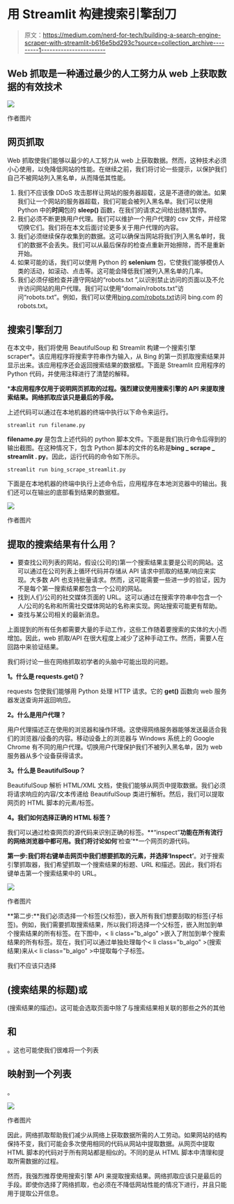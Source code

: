 # 用 Streamlit 构建搜索引擎刮刀

> 原文：<https://medium.com/nerd-for-tech/building-a-search-engine-scraper-with-streamlit-b616e5bd293c?source=collection_archive---------1----------------------->

## Web 抓取是一种通过最少的人工努力从 web 上获取数据的有效技术

![](img/b613a21f234d68bb4c66fd6a26e91f0a.png)

作者图片

## 网页抓取

Web 抓取使我们能够以最少的人工努力从 web 上获取数据。然而，这种技术必须小心使用，以免降低网站的性能。在继续之前，我们将讨论一些提示，以保护我们自己不被网站列入黑名单，从而降低其性能。

1.  我们不应该像 DDoS 攻击那样让网站的服务器超载，这是不道德的做法。如果我们让一个网站的服务器超载，我们可能会被列入黑名单。我们可以使用 Python 中的**时间**包的 **sleep()** 函数，在我们的请求之间给出随机暂停。
2.  我们必须不断更换用户代理。我们可以维护一个用户代理的 csv 文件，并经常切换它们。我们将在本文后面讨论更多关于用户代理的内容。
3.  我们必须继续保存收集到的数据。这可以确保当网站将我们列入黑名单时，我们的数据不会丢失。我们可以从最后保存的检查点重新开始擦除，而不是重新开始。
4.  如果可能的话，我们可以使用 Python 的 **selenium** 包，它使我们能够模仿人类的活动，如滚动、点击等。这可能会降低我们被列入黑名单的几率。
5.  我们必须仔细检查并遵守网站的“robots.txt ”,以识别禁止访问的页面以及不允许访问网站的用户代理。我们可以使用“domain/robots.txt”访问“robots.txt”。例如，我们可以使用[bing.com/robots.txt](http://bing.com/robots.txt)访问 bing.com 的 robots.txt。

## 搜索引擎刮刀

在本文中，我们将使用 BeautifulSoup 和 Streamlit 构建一个搜索引擎 scraper*。该应用程序将搜索字符串作为输入，从 Bing 的第一页抓取搜索结果并显示出来。该应用程序还会返回搜索结果的数据框。下面是 Streamlit 应用程序的 Python 代码，并使用注释进行了清楚的解释。

***本应用程序仅用于说明网页抓取的过程。强烈建议使用搜索引擎的 API 来提取搜索结果。网络抓取应该只是最后的手段。**

上述代码可以通过在本地机器的终端中执行以下命令来运行。

```
streamlit run filename.py
```

**filename.py** 是包含上述代码的 python 脚本文件。下面是我们执行命令后得到的输出截图。在这种情况下，包含 Python 脚本的文件的名称是**bing _ scrape _ streamlit . py**。因此，运行代码的命令如下所示。

```
streamlit run bing_scrape_streamlit.py
```

下面是在本地机器的终端中执行上述命令后，应用程序在本地浏览器中的输出。我们还可以在输出的底部看到结果的数据框。

![](img/e93380ad1e80b89d3a0687cc28e95508.png)

作者图片

## 提取的搜索结果有什么用？

*   要查找公司列表的网站，假设(公司的)第一个搜索结果主要是公司的网站。这可以通过在公司列表上循环代码并存储从 API 请求中抓取的结果/响应来实现。大多数 API 也支持批量请求。然而，这可能需要一些进一步的验证，因为不是每个第一搜索结果都包含一个公司的网站。
*   找到人们/公司的社交媒体页面的 URL。这可以通过在搜索字符串中包含一个人/公司的名称和所需社交媒体网站的名称来实现。网站搜索可能更有帮助。
*   查找与某公司相关的最新消息。

上面提到的所有任务都需要大量的手动工作，这些工作随着要搜索的实体的大小而增加。因此，web 抓取/API 在很大程度上减少了这种手动工作。然而，需要人在回路中来验证结果。

我们将讨论一些在网络抓取初学者的头脑中可能出现的问题。

**1。什么是 requests.get()？**

requests 包使我们能够用 Python 处理 HTTP 请求。它的 **get()** 函数向 web 服务器发送查询并返回响应。

**2。什么是用户代理？**

用户代理描述正在使用的浏览器和操作环境。这使得网络服务器能够发送最适合我们的浏览器/设备的内容。移动设备上的浏览器与 Windows 系统上的 Google Chrome 有不同的用户代理。切换用户代理保护我们不被列入黑名单，因为 web 服务器从多个设备获得请求。

**3。什么是 BeautifulSoup？**

BeautifulSoup 解析 HTML/XML 文档，使我们能够从网页中提取数据。我们必须将请求响应的内容/文本传递给 BeautifulSoup 类进行解析。然后，我们可以提取网页的 HTML 脚本的元素/标签。

**4。我们如何选择正确的 HTML 标签？**

我们可以通过检查网页的源代码来识别正确的标签。**“inspect”**功能在所有流行的网络浏览器中都可用。我们将讨论如何**‘检查’**一个网页的源代码。

**第一步:**我们将右键单击网页中我们想要抓取的元素，并选择**‘Inspect’**。对于搜索引擎抓取器，我们希望抓取一个搜索结果的标题、URL 和描述。因此，我们将右键单击第一个搜索结果中的 URL。

![](img/aaaa6fe7d14f49779bc9a0e579c196cd.png)

作者图片

**第二步:**我们必须选择一个标签(父标签)，嵌入所有我们想要刮取的标签(子标签)。例如，我们需要抓取搜索结果，所以我们将选择一个父标签，嵌入附加到单个搜索结果的所有标签。在下图中，< li class="b_algo" >嵌入了附加到单个搜索结果的所有标签。现在，我们可以通过单独处理每个< li class="b_algo" >(搜索结果)来从< li class="b_algo" >中提取每个子标签。

我们不应该只选择

## (搜索结果的标题)或

(搜索结果的描述)。这可能会选取页面中除了与搜索结果相关联的那些之外的其他

## 和

。这也可能使我们很难将一个列表

## 映射到一个列表

。

![](img/21ec21b935b36ef12e2210483a6520d1.png)

作者图片

因此，网络抓取帮助我们减少从网络上获取数据所需的人工劳动。如果网站的结构保持不变，我们可能会多次使用相同的代码从网站中提取数据。从网页中提取 HTML 脚本的代码对于所有网站都是相似的。不同的是从 HTML 脚本中清理和提取所需数据的过程。

然而，我强烈推荐使用搜索引擎 API 来提取搜索结果。网络抓取应该只是最后的手段。即使你选择了网络抓取，也必须在不降低网站性能的情况下进行，并且只能用于提取公开信息。